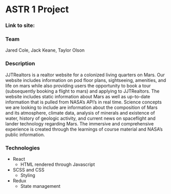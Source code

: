 # ASTR 1 Project

### Link to site: 

### Team 
Jared Cole, Jack Keane, Taylor Olson

### Description
JJTRealtors is a realtor website for a colonized living quarters on Mars. Our website includes information on pod floor plans, sightseeing, amenities, and life on mars while also providing users the opportunity to book a tour (subsequently booking a flight to mars) and applying to JJTRealtors.  The website includes static information about Mars as well as up-to-date information that is pulled from NASA’s API’s in real time. Science concepts we are looking to include are information about the composition of Mars and its atmosphere, climate data, analysis of minerals and existence of water, history of geologic activity, and current news on spaceflight and lander technology regarding Mars. The immersive and comprehensive experience is created through the learnings of course material and NASA’s public information. 

### Technologies
- React
  - HTML rendered through Javascript
- SCSS and CSS
  - Styling
- Redux
  - State management



